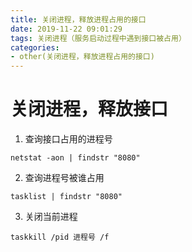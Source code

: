 ```yaml
---
title: 关闭进程，释放进程占用的接口
date: 2019-11-22 09:01:29
tags: 关闭进程（服务启动过程中遇到接口被占用）
categories: 
- other(关闭进程，释放进程占用的接口)
---
```


# 关闭进程，释放接口
1. 查询接口占用的进程号
```
netstat -aon | findstr "8080"
```
2. 查询进程号被谁占用
```
tasklist | findstr "8080"
```
3. 关闭当前进程
```
taskkill /pid 进程号 /f
```
